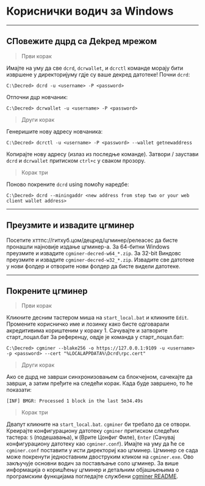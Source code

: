 # <i class="fa fa-windows"></i> Кориснички водич за Windows 

---

## <i class="fa fa-cloud"></i> CПовежите дцрд са Деkред мрежом 

> Први корак

Имајте на уму да све `dcrd`, `dcrwallet`, и `dcrctl` команде морају бити извршене у директоријуму гдје су ваше декред датотеке! Почни `dcrd`:

```no-highlight
C:\Decred> dcrd -u <username> -P <password>
```

Отпочни дцр новчаник:

```no-highlight
C:\Decred> dcrwallet -u <username> -P <password>
```

> Други корак

Генеришите нову адресу новчаника:

```no-highlight
C:\Decred> dcrctl -u <username> -P <password> --wallet getnewaddress
```

Копирајте нову адресу (излаз из последње команде). Затвори / заустави `dcrd` и `dcrwallet` притиском `ctrl+c` у сваком прозору.

> Корак три

Поново покрените `dcrd` using помоћу наредбе:

```no-highlight
C:\Decred> dcrd --miningaddr <new address from step two or your web client wallet address>
```

---

## <i class="fa fa-download"></i> Преузмите и извадите цгминер 

Посетите хттпс://гитхуб.цом/децред/цгминер/релеасес да бисте пронашли најновије издање цгминер-а. За 64-битни Windows преузмите и извадите `cgminer-decred-w64_*.zip`. За 32-bit Виндовс преузмите и извадите `cgminer-decred-w32_*.zip`. Извадите све датотеке у нови фолдер и отворите нови фолдер да бисте видели датотеке.

---

## <i class="fa fa-play-circle"></i> Покрените цгминер 

> Први корак

Кликните десним тастером миша на `start_local.bat` и кликните `Edit`. Промените корисничко име и лозинку како бисте одговарали акредитивима кориштеним у кораку 1. Сачувајте и затворите старт_лоцал.бат За референцу, овдје је команда у старт_лоцал.бат:

```no-highlight
C:\Decred> cgminer --blake256 -o https://127.0.0.1:9109 -u <username> -p <password> --cert "%LOCALAPPDATA%\Dcrd\rpc.cert"
```

> Други корак

Ако се дцрд не заврши синхронизовањем са блокчејном, сачекајте да заврши, а затим пређите на следећи корак. Када буде завршено, то ће показати:

```no-highlight
[INF] BMGR: Processed 1 block in the last 5m34.49s
```

> Корак три

Двапут кликните на `start_local.bat`. `cgminer` би требало да се отвори. Креирајте конфигурациону датотеку `cgminer` притиском следећих тастера: `S` (подешавања), `W` (Врите Цонфиг Филе), `Enter` (Сачувај конфигурациону датотеку као `cgminer.conf`). Имајте на уму да ће се `cgminer.conf` поставити у исти директориј као цгминер. Цгминер се сада може покренути једноставним двоструким кликом на `cgminer.exe`. Ово закључује основни водич за постављање соло цгминер. За више информација о коришћењу цгминер и детаљним објашњењима о програмским функцијама погледајте службени [cgminer README](https://github.com/decred/cgminer/blob/3.7/README).
